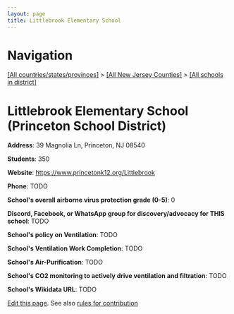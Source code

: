 ```yaml
---
layout: page
title: Littlebrook Elementary School
---
```

# Navigation

[[All countries/states/provinces]](../../../..) > [[All New Jersey Counties]](../../..) > [[All schools in district]](..)

# Littlebrook Elementary School (Princeton School District)

**Address**: 39 Magnolia Ln, Princeton, NJ 08540

**Students**: 350

**Website**: <https://www.princetonk12.org/Littlebrook>

**Phone**: TODO

**School's overall airborne virus protection grade (0-5)**: 0

**Discord, Facebook, or WhatsApp group for discovery/advocacy for THIS school**: TODO

**School's policy on Ventilation**: TODO

**School's Ventilation Work Completion**: TODO

**School's Air-Purification**: TODO

**School's CO2 monitoring to actively drive ventilation and filtration**: TODO

**School's Wikidata URL**: TODO


[Edit this page](https://github.com/ventilate-schools/NJ/edit/main/./Mercer/Princeton_School_District/Littlebrook_Elementary_School.md). See also [rules for contribution](../../../contribution-rules/)